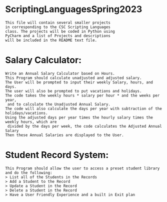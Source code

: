 # ScriptingLanguagesSpring2023
    This file will contain several smaller projects 
    in corresponding to the CSC Scripting Languages 
    class. The projects will be coded in Python using 
    PyCharm and a list of Projects and descriptions 
    will be included in the README text file.

# Salary Calculator: 
    Write an Annual Salary Calculator based on Hours.
    This Program should calculate unadjusted and adjusted salary.
    The User will be prompted to input their weekly Salary, hours, and days. 
    The user will also be prompted to put vacations and holidays.
    The code takes the weekly hours * salary per hour * and the weeks per year,
     and to calculate the Unadjusted Annual Salary.
    The code will also calculate the days per year with subtraction of the holidays/vacations.
    Using the adjusted days per year times the hourly salary times the weekly hours, which are 
     divided by the days per week, the code calculates the Adjusted Annual Salary
    Then these Annual Salaries are displayed to the User.
# Student Record System:
    This Program should allow the user to access a preset student library and do the following:
    > List all of the Students in the Records
    > Add a Student to the Record
    > Update a Student in the Record
    > Delete a Student in the Record
    > Have a User Friendly Experience and a built in Exit plan
